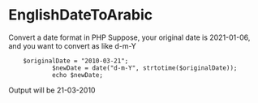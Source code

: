 # EnglishDateToArabic
Convert a date format in PHP
Suppose, your original date is 2021-01-06, and you want to convert as like d-m-Y

        $originalDate = "2010-03-21";
				$newDate = date("d-m-Y", strtotime($originalDate));
				echo $newDate;
Output will be 21-03-2010
